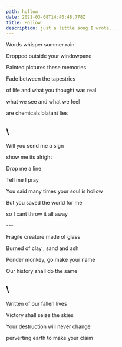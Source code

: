 ```yaml
---
path: hollow
date: 2021-03-08T14:40:48.778Z
title: Hollow
description: just a little song I wrote...
---
```

Words whisper summer rain

Dropped outside your windowpane

Painted pictures these memories

Fade between the tapestries

of life and what you thought was real

what we see and what we feel

are chemicals blatant lies

\
----

Will you send me a sign

show me its alright

Drop me a line

Tell me I pray

You said many times your soul is hollow

But you saved the world for me

so I cant throw it all away

\---

Fragile creature made of glass

Burned of clay , sand and ash

Ponder monkey, go make your name

Our history shall do the same

\
---

Written of our fallen lives

Victory shall seize the skies

Your destruction will never change

perverting earth to make your claim